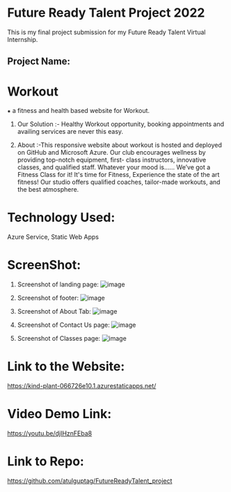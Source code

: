 # Future Ready Talent Project 2022

This is my final project submission for my Future Ready Talent Virtual Internship.

## Project Name:

# Workout

  ⁕ a fitness and health based website for Workout.
  
  1. Our Solution :- Healthy Workout opportunity, booking appointments and availing services are never this easy.

  2. About :-This responsive website about workout is hosted and deployed on GitHub and Microsoft Azure. Our club encourages wellness by providing top-notch equipment,              first- class instructors, innovative classes, and qualified staff. Whatever your mood is…… We’ve got a Fitness Class for it! It's time for Fitness, Experience          the state of the art fitness! Our studio offers qualified coaches, tailor-made workouts, and the best atmosphere.


# Technology Used:

Azure Service, Static Web Apps

# ScreenShot:

  1. Screenshot of landing page:
  ![image](https://user-images.githubusercontent.com/80918392/175552365-d8fc54c1-c851-43c7-b03f-5548e51aa6cc.png)

  2. Screenshot of footer:
  ![image](https://user-images.githubusercontent.com/80918392/178948718-e21fd5dd-cb36-4920-b927-f4de824cc1d7.png)

  3. Screenshot of About Tab:
  ![image](https://user-images.githubusercontent.com/80918392/175552936-1ab01596-0f0e-499b-850d-3a4194143818.png)

  4. Screenshot of Contact Us page:
  ![image](https://user-images.githubusercontent.com/80918392/178949029-b8604562-428d-4f03-be7f-77c63a7f34c1.png)

  5. Screenshot of Classes page:
  ![image](https://user-images.githubusercontent.com/80918392/175559105-35e352df-82fe-41f4-877d-47c10dc86a63.png)

# Link to the Website: 

https://kind-plant-066726e10.1.azurestaticapps.net/

# Video Demo Link:
https://youtu.be/djIHznFEba8

# Link to Repo:

https://github.com/atulguptag/FutureReadyTalent_project
